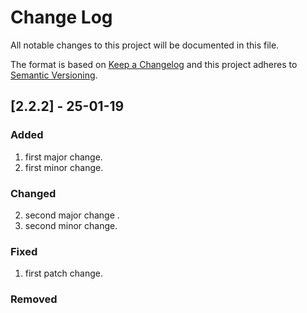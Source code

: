 # Change Log
All notable changes to this project will be documented in this file.

The format is based on [Keep a Changelog](http://keepachangelog.com/)
and this project adheres to [Semantic Versioning](http://semver.org/).


## [2.2.2] - 25-01-19
### Added
1. first major change.
1. first minor change.
### Changed
2. second major change .
2. second minor change.
### Fixed
1. first patch change.
### Removed

